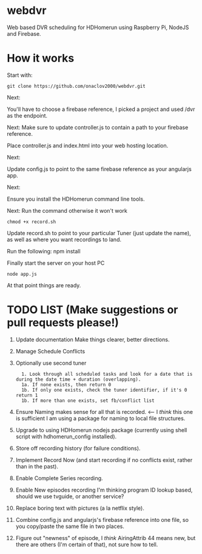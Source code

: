 webdvr
======

Web based DVR scheduling for HDHomerun using Raspberry Pi, NodeJS and Firebase.

How it works
=============
Start with:

    git clone https://github.com/onaclov2000/webdvr.git

Next:

You'll have to choose a firebase reference, I picked a project and used /dvr as the endpoint.

Next: 
Make sure to update controller.js to contain a path to your firebase reference.

Place controller.js and index.html into your web hosting location.

Next:

Update config.js to point to the same firebase reference as your angularjs app.

Next: 

Ensure you install the HDHomerun command line tools. 

Next:
Run the command otherwise it won't work

    chmod +x record.sh

Update record.sh to point to your particular Tuner (just update the name), as well as where you want recordings to land.

Run the following:
    npm install

Finally start the server on your host PC

    node app.js

At that point things are ready.

TODO LIST (Make suggestions or pull requests please!)
==========
1. Update documentation Make things clearer, better directions.
2. Manage Schedule Conflicts
3. Optionally use second tuner

         1. Look through all scheduled tasks and look for a date that is during the date time + duration (overlapping).
         1a. If none exists, then return 0
         1b. If only one exists, check the tuner identifier, if it's 0 return 1
         1b. If more than one exists, set fb/conflict list

4. Ensure Naming makes sense for all that is recorded. <-- I *think* this one is sufficient I am using a package for naming to local file structures.
5. Upgrade to using HDHomerun nodejs package (currently using shell script with hdhomerun_config installed).
6. Store off recording history (for failure conditions).
7. Implement Record Now (and start recording if no conflicts exist, rather than in the past).
8. Enable Complete Series recording.
9. Enable New episodes recording I'm thinking program ID lookup based, should we use tvguide, or another service?
10. Replace boring text with pictures (a la netflix style).
11. Combine config.js and angularjs's firebase reference into one file, so you copy/paste the same file in two places.
12. Figure out "newness" of episode, I *think* AiringAttrib 44 means new, but there are others (I'm certain of that), not sure how to tell.
